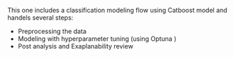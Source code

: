This one includes a classification modeling flow using Catboost model and handels several steps:
* Preprocessing the data
* Modeling with hyperparameter tuning (using Optuna )
* Post analysis and Exaplanability review 
